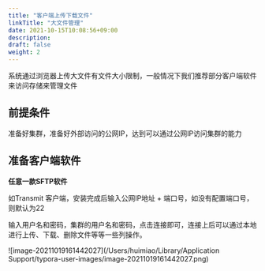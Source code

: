 ```yaml
---
title: "客户端上传下载文件"
linkTitle: "大文件管理"
date: 2021-10-15T10:08:56+09:00
description:
draft: false
weight: 2
---
```


系统通过浏览器上传大文件有文件大小限制，一般情况下我们推荐部分客户端软件来访问存储来管理文件



## 前提条件

准备好集群，准备好外部访问的公网IP，达到可以通过公网IP访问集群的能力

## 准备客户端软件

**任意一款SFTP软件**

如Transmit 客户端，安装完成后输入公网IP地址 + 端口号，如没有配置端口号，则默认为22

输入用户名和密码，集群的用户名和密码，点击连接即可，连接上后可以通过本地进行上传、下载、删除文件等等一些列操作。

![image-20211019161442027](/Users/huimiao/Library/Application Support/typora-user-images/image-20211019161442027.png)
